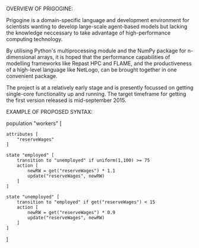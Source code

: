 OVERVIEW OF PRIGOGINE:

Prigogine is a domain-specific language and development environment for scientists wanting to develop large-scale agent-based models but lacking the knowledge neccessary to take advantage of high-performance computing technology.

By utilising Python's multiprocessing module and the NumPy package for n-dimensional arrays, it is hoped that the performance capabilities of modelling frameworks like Repast HPC and FLAME, and the productiveness of a high-level language like NetLogo, can be brought together in one convenient package.

The project is at a relatively early stage and is presently focussed on getting single-core functionality up and running. The target timeframe for getting the first version released is mid-september 2015.

EXAMPLE OF PROPOSED SYNTAX:

population "workers" [

    attributes [
        "reserveWages"
    ]

    state "employed" [
        transition to "unemployed" if uniform(1,100) >= 75
        action [
            newRW = get("reserveWages") * 1.1
            update("reserveWages", newRW)
        ]
    ]

    state "unemployed" [
        transition to "employed" if get("reserveWages") < 15
        action [
            newRW = get("reserveWages") * 0.9
            update("reserveWages", newRW)
        ]
    ]

]


